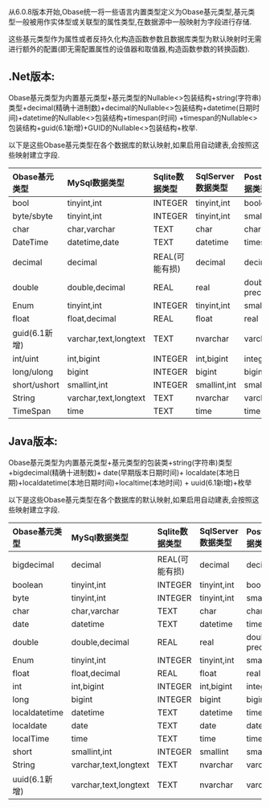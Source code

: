 
从6.0.8版本开始,Obase统一将一些语言内置类型定义为Obase基元类型,基元类型一般被用作实体型或关联型的属性类型,在数据源中一般映射为字段进行存储.

这些基元类型作为属性或者反持久化构造函数参数且数据库类型为默认映射时无需进行额外的配置(即无需配置属性的设值器和取值器,构造函数参数的转换函数).


## .Net版本:

Obase基元类型为内置基元类型+基元类型的Nullable<>包装结构+string(字符串)类型+decimal(精确十进制数)+decimal的Nullable<>包装结构+datetime(日期时间)+datetime的Nullable<>包装结构+timespan(时间) +timespan的Nullable<>包装结构+guid(6.1新增)+GUID的Nullable<>包装结构+枚举.

以下是这些Obase基元类型在各个数据库的默认映射,如果启用自动建表,会按照这些映射建立字段.

| Obase基元类型    | MySql数据类型             | Sqlite数据类型 | SqlServer数据类型 | PostgreSQL数据类型   |
|:-------------|:----------------------|:-----------|:--------------|:-----------------|
| bool         | tinyint,int           | INTEGER    | tinyint,int   | boolean          |
| byte/sbyte   | tinyint,int           | INTEGER    | tinyint,int   | smallint,integer |
| char         | char,varchar          | TEXT       | char          | char,varchar     |
| DateTime     | datetime,date         | TEXT       | datetime      | timestamp        |
| decimal      | decimal               | REAL(可能有损) | decimal       | decimal          |
| double       | double,decimal        | REAL       | real          | double precision |
| Enum         | tinyint,int           | INTEGER    | tinyint,int   | smallint,integer |
| float        | float,decimal         | REAL       | float         | real             |
| guid(6.1新增)  | varchar,text,longtext | TEXT       | nvarchar      | varchar,text     |
| int/uint     | int,bigint            | INTEGER    | int,bigint    | integer,bigint   |
| long/ulong   | bigint                | INTEGER    | bigint        | bigint           |
| short/ushort | smallint,int          | INTEGER    | smallint,int  | smallint,integer |
| String       | varchar,text,longtext | TEXT       | nvarchar      | varchar,text     |
| TimeSpan     | time                  | TEXT       | time          | time             |

## Java版本:

Obase基元类型为内置基元类型+基元类型的包装类+string(字符串)类型+bigdecimal(精确十进制数)+ date(早期版本日期时间)+ localdate(本地日期)+localdatetime(本地日期时间)+localtime(本地时间) + uuid(6.1新增)+枚举

以下是这些Obase基元类型在各个数据库的默认映射,如果启用自动建表,会按照这些映射建立字段.


| Obase基元类型     | MySql数据类型             | Sqlite数据类型 | SqlServer数据类型 | PostgreSQL数据类型   |
|:--------------|:----------------------|:-----------|:--------------|:-----------------|
| bigdecimal    | decimal               | REAL(可能有损) | decimal       | decimal          |
| boolean       | tinyint,int           | INTEGER    | tinyint,int   | boolean          |
| byte          | tinyint,int           | INTEGER    | tinyint,int   | smallint,integer |
| char          | char,varchar          | TEXT       | char          | char,varchar     |
| date          | datetime              | TEXT       | datetime      | timestamp        |
| double        | double,decimal        | REAL       | real          | double precision |
| Enum          | tinyint,int           | INTEGER    | tinyint,int   | smallint,integer |
| float         | float,decimal         | REAL       | float         | real             |
| int           | int,bigint            | INTEGER    | int,bigint    | integer,bigint   |
| long          | bigint                | INTEGER    | bigint        | bigint           |
| localdatetime | datetime              | TEXT       | datetime      | timestamp        |
| localdate     | date                  | TEXT       | date          | date             |
| localTime     | time                  | TEXT       | time          | time             |
| short         | smallint,int          | INTEGER    | smallint      | smallint,int     |
| String        | varchar,text,longtext | TEXT       | nvarchar      | varchar,text     |
| uuid(6.1新增)   | varchar,text,longtext | TEXT       | nvarchar      | varchar,text     |



